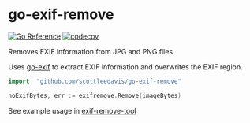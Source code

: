 # go-exif-remove

[![Go Reference](https://pkg.go.dev/badge/github.com/zitadel/exifremove.svg)](https://pkg.go.dev/github.com/zitadel/exifremove)
[![codecov](https://codecov.io/gh/zitadel/exifremove/graph/badge.svg?token=0Maqd3Crv0)](https://codecov.io/gh/zitadel/exifremove)

Removes EXIF information from JPG and PNG files

Uses [go-exif](https://github.com/dsoprea/go-exif) to extract EXIF information and overwrites the EXIF region.

```go
import 	"github.com/scottleedavis/go-exif-remove"

noExifBytes, err := exifremove.Remove(imageBytes)
```

See example usage in [exif-remove-tool](exif-remove-tool)

